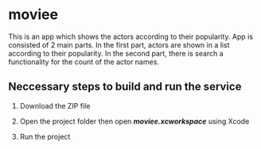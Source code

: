 # moviee
This is an app which shows the actors according to their popularity. App is consisted of 2 main parts. In the first part, actors are shown in a list according to their popularity. In the second part, there is search a functionality for the count of the actor names.

## Neccessary steps to build and run the service

1. Download the ZIP file 

2. Open the project folder then open ***moviee.xcworkspace*** using Xcode

3. Run the project
